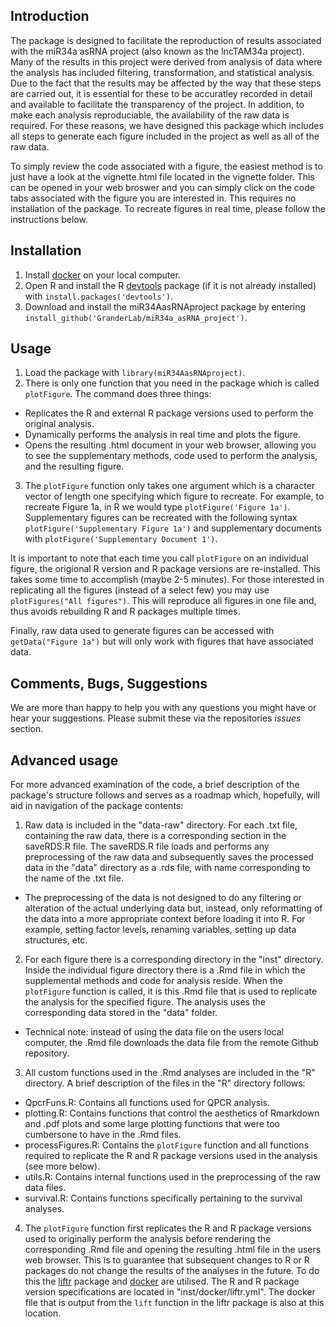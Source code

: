 ## Introduction

The package is designed to facilitate the reproduction of results associated with the miR34a asRNA project (also known as the lncTAM34a project). Many of the results in this project were derived from analysis of data where the analysis has included filtering, transformation, and statistical analysis. Due to the fact that the results may be affected by the way that these steps are carried out, it is essential for these to be accuratley recorded in detail and available to facilitate the transparency of the project. In addition, to make each analysis reproduciable, the availability of the raw data is required. For these reasons, we have designed this package which includes all steps to generate each figure included in the project as well as all of the raw data.

To simply review the code associated with a figure, the easiest method is to just have a look at the vignette.html file located in the vignette folder. This can be opened in your web broswer and you can simply click on the code tabs associated with the figure you are interested in. This requires no installation of the package. To recreate figures in real time, please follow the instructions below.

## Installation

1. Install [docker](https://www.docker.com) on your local computer.
2. Open R and install the R [devtools](https://github.com/hadley/devtools) package (if it is not already installed) with `install.packages('devtools')`.
3. Download and install the miR34AasRNAproject package by entering `install_github('GranderLab/miR34a_asRNA_project')`.

## Usage

1. Load the package with `library(miR34AasRNAproject)`.
2. There is only one function that you need in the package which is called `plotFigure`. The command does three things:
  - Replicates the R and external R package versions used to perform the original analysis.
  - Dynamically performs the analysis in real time and plots the figure.
  - Opens the resulting .html document in your web browser, allowing you to see the supplementary methods, code used to perform the analysis, and the resulting figure.
3. The `plotFigure` function only takes one argument which is a character vector of length one specifying which figure to recreate. For example, to recreate Figure 1a, in R we would type `plotFigure('Figure 1a')`. Supplementary figures can be recreated with the following syntax `plotFigure('Supplementary Figure 1a')` and supplementary documents with `plotFigure('Supplementary Document 1')`. 

It is important to note that each time you call `plotFigure` on an individual figure, the origional R version and R package versions are re-installed. This takes some time to accomplish (maybe 2-5 minutes). For those interested in replicating all the figures (instead of a select few) you may use `plotFigures("All figures")`. This will reproduce all figures in one file and, thus avoids rebuilding R and R packages multiple times.

Finally, raw data used to generate figures can be accessed with `getData("Figure 1a")` but will only work with figures that have associated data.

## Comments, Bugs, Suggestions
We are more than happy to help you with any questions you might have or hear your suggestions. Please submit these via the repositories *issues* section. 

## Advanced usage
For more advanced examination of the code, a brief description of the package's structure follows and serves as a roadmap which, hopefully, will aid in navigation of the package contents:

1. Raw data is included in the "data-raw" directory. For each .txt file, containing the raw data, there is a corresponding section in the saveRDS.R file. The saveRDS.R file loads and performs any preprocessing of the raw data and subsequently saves the processed data in the "data" directory as a .rds file, with name corresponding to the name of the .txt file. 
  - The preprocessing of the data is not designed to do any filtering or alteration of the actual underlying data but, instead, only reformatting of the data into a more appropriate context before loading it into R. For example, setting factor levels, renaming variables, setting up data structures, etc.
2. For each figure there is a corresponding directory in the "inst" directory. Inside the individual figure directory there is a .Rmd file in which the supplemental methods and code for analysis reside. When the `plotFigure` function is called, it is this .Rmd file that is used to replicate the analysis for the specified figure. The analysis uses the corresponding data stored in the "data" folder.
  - Technical note: instead of using the data file on the users local computer, the .Rmd file downloads the data file from the remote Github repository.
3. All custom functions used in the .Rmd analyses are included in the "R" directory. A brief description of the files in the "R" directory follows:
  - QpcrFuns.R: Contains all functions used for QPCR analysis. 
  - plotting.R: Contains functions that control the aesthetics of Rmarkdown and .pdf plots and some large plotting functions that were too cumbersone to have in the .Rmd files.
  - processFigures.R: Contains the `plotFigure` function and all functions required to replicate the R and R package versions used in the analysis (see more below).
  - utils.R: Contains internal functions used in the preprocessing of the raw data files.
  - survival.R: Contains functions specifically pertaining to the survival analyses.
4. The `plotFigure` function first replicates the R and R package versions used to originally perform the analysis before rendering the corresponding .Rmd file and opening the resulting .html file in the users web browser. This is to guarantee that subsequent changes to R or R packages do not change the results of the analyses in the future. To do this the [liftr](https://liftr.me) package and [docker](https://www.docker.com) are utilised. The R and R package version specifications are located in "inst/docker/liftr.yml". The docker file that is output from the `lift` function in the liftr package is also at this location. 


